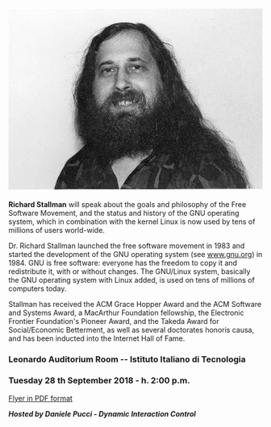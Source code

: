 ![Richard Stallman](stallman-photo.png)

**Richard Stallman** will speak about the goals and philosophy of the
Free Software Movement, and the status and history of the GNU
operating system, which in combination with the kernel Linux is
now used by tens of millions of users world-wide.

Dr. Richard Stallman launched the free software
movement in 1983 and started the development of the
GNU operating system (see www.gnu.org) in 1984.
GNU is free software: everyone has the freedom to
copy it and redistribute it, with or without changes.
The GNU/Linux system, basically the GNU operating
system with Linux added, is used on tens of millions of
computers today.

Stallman has received the ACM Grace Hopper Award and the ACM Software and
Systems Award, a MacArthur Foundation fellowship, the Electronic Frontier
Foundation's Pioneer Award, and the Takeda Award for Social/Economic Betterment,
as well as several doctorates honoris causa, and has been inducted into the Internet
Hall of Fame.

### Leonardo Auditorium Room -- Istituto Italiano di Tecnologia
### Tuesday 28 th September 2018 - h. 2:00 p.m.

[Flyer in PDF format](./stallman-flyer.pdf)

***Hosted by Daniele Pucci - Dynamic Interaction Control***
